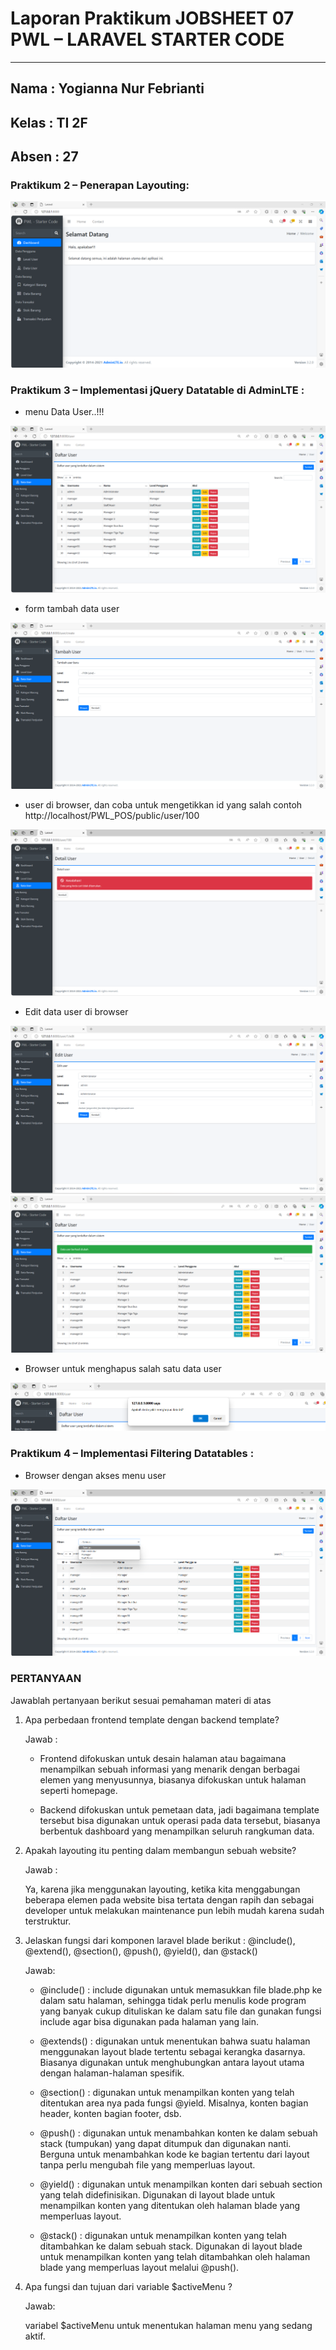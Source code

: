# **Laporan Praktikum JOBSHEET 07 PWL – LARAVEL STARTER CODE**
---

## Nama  : Yogianna Nur Febrianti
## Kelas : TI 2F
## Absen : 27

### **Praktikum 2 – Penerapan Layouting:**

 <img src = public/img7/A2_no6.png>

### **Praktikum 3 – Implementasi jQuery Datatable di AdminLTE :**

- menu Data User..!!!

<img src = public/img7/D3_no8.png>

- form tambah data user

<img src = public/img7/D3_no12.png>

- user di browser, dan coba untuk mengetikkan id yang salah contoh http://localhost/PWL_POS/public/user/100

<img src = public/img7/D3_no16.png>

- Edit data user di browser

<img src = public/img7/D3_no20.png>

<img src = public/img7/D3_no20.1.png>

- Browser untuk menghapus salah satu data user

<img src = public/img7/D3_no21.png>

### **Praktikum 4 – Implementasi Filtering Datatables :**

- Browser dengan akses menu user

<img src = public/img7/E4_no7.png>

### **PERTANYAAN**

Jawablah pertanyaan berikut sesuai pemahaman materi di atas

1. Apa perbedaan frontend template dengan backend template?

    Jawab :
    
    - Frontend difokuskan untuk desain halaman atau bagaimana menampilkan sebuah informasi yang menarik dengan berbagai elemen yang menyusunnya, biasanya difokuskan untuk halaman seperti homepage. 

    - Backend difokuskan untuk pemetaan data, jadi bagaimana template tersebut bisa digunakan untuk operasi pada data tersebut, biasanya berbentuk dashboard yang menampilkan seluruh rangkuman data.

2. Apakah layouting itu penting dalam membangun sebuah website?

    Jawab :

    Ya, karena jika menggunakan layouting, ketika kita menggabungan beberapa elemen pada website bisa tertata dengan rapih dan sebagai developer untuk melakukan maintenance pun lebih mudah karena sudah terstruktur.

3. Jelaskan fungsi dari komponen laravel blade berikut : @include(), @extend(), @section(), @push(), @yield(), dan @stack()

    Jawab:

    - @include() : include digunakan untuk memasukkan file blade.php ke dalam satu halaman, sehingga tidak perlu menulis kode program yang banyak cukup dituliskan ke dalam satu file dan gunakan fungsi include agar bisa digunakan pada halaman yang lain.

    - @extends() : digunakan untuk menentukan bahwa suatu halaman menggunakan layout blade tertentu sebagai kerangka dasarnya. Biasanya digunakan untuk menghubungkan antara layout utama dengan halaman-halaman spesifik.

    - @section() : digunakan untuk menampilkan konten yang telah ditentukan area nya pada fungsi @yield. Misalnya, konten bagian header, konten bagian footer, dsb. 

    - @push() : digunakan untuk menambahkan konten ke dalam sebuah stack (tumpukan) yang dapat ditumpuk dan digunakan nanti. Berguna untuk menambahkan kode ke bagian tertentu dari layout tanpa perlu mengubah file yang memperluas layout. 

    - @yield() : digunakan untuk menampilkan konten dari sebuah section yang telah didefinisikan. Digunakan di layout blade untuk menampilkan konten yang ditentukan oleh halaman blade yang memperluas layout. 

    - @stack() : digunakan untuk menampilkan konten yang telah ditambahkan ke dalam sebuah stack. Digunakan di layout blade untuk menampilkan konten yang telah ditambahkan oleh halaman blade yang memperluas layout melalui @push().

4. Apa fungsi dan tujuan dari variable $activeMenu ?

    Jawab:  

    variabel $activeMenu untuk menentukan halaman menu yang sedang aktif.